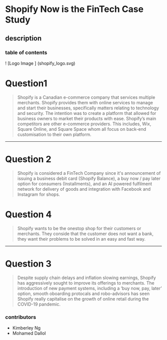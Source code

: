 # Shopify Now is the FinTech Case Study
## description
### table of contents
! [Logo Image ] (shopify_logo.svg)

# Question1
> Shopify is a Canadian e-commerce company that services multiple merchants. Shopify provides them with online services to manage and start their businesses, specifically matters relating to technology and security. The intention was to create a platform that allowed for business owners to market their products with ease.
Shopify’s main competitors are other e-commerce providers. This includes, Wix, Square Online, and Square Space whom all focus on back-end customisation to their own platform.
---
# Question 2
> Shopify is considered a FinTech Company since it's announcement of issuing a business debit card (Shopify Balance), a buy now / pay later option for consumers (Installments), and an AI powered fulfilment network for delivery of goods and integration with Facebook and Instagram for shops.  

# Question 4
> Shopify wants to be the onestop shop for their customers or merchants. They conside that the customer does not want a bank, they want their problems to be solved in an easy and fast way.
---
# Question 3
> Despite supply chain delays and inflation slowing earnings, Shopify has aggressively sought to improve its offerings to merchants. The introduction of new payment systems, including a ‘buy now, pay, later’ option, smooth oboarding protocals and robo-advisors has seen Shopify really capitalise on the growth of online retail during the COVID-19 pandemic. 

### contributors
- Kimberley Ng
- Mohamed Dallol
